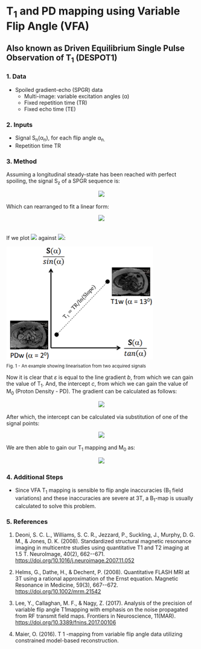 # **T<sub>1</suB> and PD mapping using Variable Flip Angle (VFA)**
## **Also known as Driven Equilibrium Single Pulse Observation of T<sub>1</sub> (DESPOT1)**

### **1. Data**
-   Spoiled gradient-echo (SPGR) data
    * Multi-image: variable excitation angles (α)
    * Fixed repetition time (TR)
    * Fixed echo time (TE)

### **2. Inputs**
-   Signal S<sub>n</sub>(α<sub>n</sub>), for each flip angle α<sub>n.
-   Repetition time TR

### **3. Method**
<p>Assuming a longitudinal steady-state has been reached with perfect spoiling, the signal S<sub>z</sub> of a SPGR sequence is:</p>

<div style="text-align:center">
​<img src="https://render.githubusercontent.com/render/math?math=$S_{z} = M_{0}sin{\alpha\frac{1 - \epsilon}{1 - \epsilon\cos\alpha}} \quad \textrm{where} \quad \epsilon = e^{\frac{- TR}{T_{1}}}$">
</div>

Which can rearranged to fit a linear form:

<div style="text-align:center">
<img src="https://render.githubusercontent.com/render/math?math=$\frac{S_{z}}{\sin\alpha} = \epsilon\frac{S_{z}}{\tan\alpha} + M_{0}( 1 - \epsilon) \quad \textrm{i.e.} \quad y = bx %2B c$">
</div><br>


If we plot
<img src="https://render.githubusercontent.com/render/math?math=$\frac{S_{z}}{\sin\alpha}"> against <img src="https://render.githubusercontent.com/render/math?math=$\frac{S_{z}}{\sin\alpha}">: <br>

![drawing](t1_pd_mapping_fig1.png)<br>
<sub>Fig. 1 - An example showing linearisation from two acquired signals</sub> <br>

Now it is clear that *ε* is equal to the line gradient *b*, from which we can gain the value of T<sub>1</sub>. And, the intercept *c*, from which we can gain the value of M<sub>0</sub> (Proton Density - PD). The gradient can be calculated as follows:

<div style="text-align:center">
<img src="https://render.githubusercontent.com/render/math?math=b = \epsilon = \frac{\frac{S_{z}(a_{2})}{\sin a_{2}} - \frac{S_{z}(a_{1})}{\sin a_{1}}}{\frac{S_{z}( a_{2})}{\tan a_{2}} - \frac{S_{z}(a_{1})}{\tan a_{1}}} \quad \textrm{i.e.} \quad b = \frac{y_{2} - y_{1}}{x_{2} - x_{1}})">
</div>

After which, the intercept can be calculated via substitution of one of the signal points:

<div style="text-align:center">
<img src="https://render.githubusercontent.com/render/math?math=c = M_{0}(1 - \epsilon) = \frac{S_{z}}{\sin\alpha} - \epsilon\frac{S_{z}}{\tan\alpha} \quad \textrm{i.e.} \quad c = y - bx)">
</div>

We are then able to gain our T<sub>1</sub> mapping and M<sub>0</sub> as:

<div style="text-align:center">
<img src="https://render.githubusercontent.com/render/math?math=T_{1} = \frac{-TR}{\ln(b)}, \quad M_{0} = \frac{c}{1 - b}">
</div>

### **4. Additional Steps**

-   Since VFA T<sub>1</sub> mapping is sensible to flip angle inaccuracies (B<sub>1</sub> field variations) and these inaccuracies are severe at 3T, a B<sub>1</sub>-map is usually calculated to solve this problem.

### **5. References**

1.  Deoni, S. C. L., Williams, S. C. R., Jezzard, P., Suckling, J.,
    Murphy, D. G. M., & Jones, D. K. (2008). Standardized structural
    magnetic resonance imaging in multicentre studies using quantitative
    T1 and T2 imaging at 1.5 T. NeuroImage, 40(2), 662--671.
    <https://doi.org/10.1016/j.neuroimage.2007.11.052>

2.  Helms, G., Dathe, H., & Dechent, P. (2008). Quantitative FLASH MRI
    at 3T using a rational approximation of the Ernst equation. Magnetic
    Resonance in Medicine, 59(3), 667--672.
    https://doi.org/10.1002/mrm.21542

3.  Lee, Y., Callaghan, M. F., & Nagy, Z. (2017). Analysis of the
    precision of variable flip angle T1mapping with emphasis on the
    noise propagated from RF transmit field maps. Frontiers in
    Neuroscience, 11(MAR). <https://doi.org/10.3389/fnins.2017.00106>

4.  Maier, O. (2016). T 1 -mapping from variable flip angle data
    utilizing constrained model-based reconstruction.
